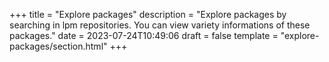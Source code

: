 +++
title = "Explore packages"
description = "Explore packages by searching in lpm repositories. You can view variety informations of these packages."
date = 2023-07-24T10:49:06
draft = false
template = "explore-packages/section.html"
+++
